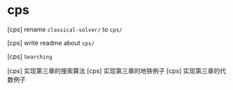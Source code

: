 # cps

[cps] rename `classical-solver/` to `cps/`

[cps] write readme about `cps/`

[cps] `Searching`

[cps] 实现第三章的搜索算法
[cps] 实现第三章的地铁例子
[cps] 实现第三章的代数例子
